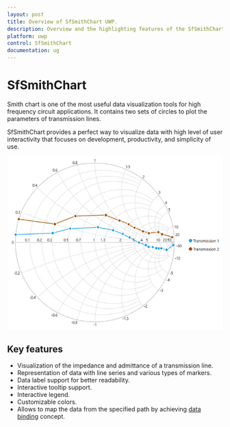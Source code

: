```yaml
---
layout: post
title: Overview of SfSmithChart UWP.
description: Overview and the highlighting features of the SfSmithChart control.
platform: uwp
control: SfSmithChart
documentation: ug
---
```


# SfSmithChart

Smith chart is one of the most useful data visualization tools for high frequency circuit applications. It contains two sets of circles to plot the parameters of transmission lines.

SfSmithChart provides a perfect way to visualize data with high level of user interactivity that focuses on development, productivity, and simplicity of use. 

![](Overview_images/Overview_img1.png)
    


## Key features

* Visualization of the impedance and admittance of a transmission line.
* Representation of data with line series and various types of markers.
* Data label support for better readability.
* Interactive tooltip support.
* Interactive legend.
* Customizable colors.
* Allows to map the data from the specified path by achieving [data binding]() concept. 

